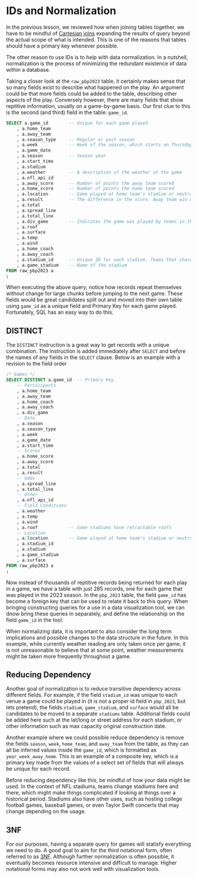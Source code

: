 # IDs and Normalization

In the previous lesson, we reviewed how when joining tables together, we have to be mindful of [Cartesian joins](https://github.com/tmolitor002/SQL-for-Data-Viz/blob/main/Week-3/03_01-JOINs.md#cartesian-joins) expanding the results of query beyond the actual scope of what is intended. This is one of the reasons that tables should have a primary key whenever possible.

The other reason to use IDs is to help with data normalization. In a nutshell, normalization is the process of minimizing the redundant existence of data within a database.

Taking a closer look at the `raw_pbp2023` table, it certainly makes sense that so many fields exist to describe what happened on the play. An argument could be that more fields could be added to the table, describing other aspects of the play. Conversely however, there are many fields that show reptitive information, usually on a game-by-game basis. Our first clue to this is the second (and third) field in the table: `game_id`.

```sql
SELECT a.game_id        -- Unique for each game played
    , a.home_team
    , a.away_team
    , a.season_type     -- Regular or post season
    , a.week            -- Week of the season, which starts on Thursday
    , a.game_date
    , a.season          -- Season year
    , a.start_time
    , a.stadium
    , a.weather         -- A description of the weather at the game
    , a.nfl_api_id
    , a.away_score      -- Number of points the away team scored
    , a.home_score      -- Number of points the home team scored
    , a.location        -- Game played at home team's stadium or neutral site
    , a.result          -- The difference in the score. Away team win will be a negative number
    , a.total
    , a.spread_line
    , a.total_line
    , a.div_game        -- Indicates the game was played by teams in the same division
    , a.roof
    , a.surface
    , a.temp
    , a.wind
    , a.home_coach
    , a.away_coach
    , a.stadium_id      -- Unique ID for each stadium. Teams that share a stadium will have the same stadium_id for home games
    , a.game_stadium    -- Name of the stadium
FROM raw_pbp2023 a
;
```

When executing the above query, notice how records repeat themselves without change for large chunks before jumping to the next game. These fields would be great candidates split out and moved into their own table using `game_id` as a unique field and Primary Key for each game played. Fortunately, SQL has an easy way to do this.

## DISTINCT

The `DISTINCT` instruction is a great way to get records with a unique combination. The instruction is added immediately after `SELECT` and before the names of any fields in the `SELECT` clause. Below is an example with a revision to the field order

```sql
/* Games */
SELECT DISTINCT a.game_id  -- Primary Key
    -- Participants
    , a.home_team
    , a.away_team
    , a.home_coach
    , a.away_coach
    , a.div_game
    -- Date
    , a.season
    , a.season_type
    , a.week
    , a.game_date
    , a.start_time
    -- Scores
    , a.home_score
    , a.away_score
    , a.total
    , a.result
    -- Odds
    , a.spread_line
    , a.total_line
    -- Other
    , a.nfl_api_id
    -- Field Conditions
    , a.weather
    , a.temp
    , a.wind
    , a.roof            -- Some stadiums have retractable roofs
    -- Location
    , a.location        -- Game played at home team's stadium or neutral site
    , a.stadium_id
    , a.stadium
    , a.game_stadium
    , a.surface
FROM raw_pbp2023 a
;
```

Now instead of thousands of reptitive records being returned for each play in a game, we have a table with just 285 records, one for each game that was played in the 2023 season. In the `pbp_2023` table, the field `game_id` has become a foreign key that can be used to relate it back to this query. When bringing constructing queries for a use in a data visualization tool, we can dnow bring these queries in separately, and define the relationship on the field `game_id` in the tool.

When normalizing data, it is important to also consider the long term implications and possible changes to the data structure in the future. In this example, while currently weather reading are only taken once per game, it is not unreasonable to believe that at some point, weather measurements might be taken more frequently throughout a game.

## Reducing Dependency

Another goal of normalization is to reduce transitive dependency across different fields. For example, if the field `stadium_id` was unique to each venue a game could be played in (it is not a proper id field in `pbp_2023`, but lets pretend), the fields `stadium`, `game_stadium`, and `surface` would all be candidates to be moved to a separate `stadiums` table. Additional fields could be added here such at the lat/long or street address for each stadium, or other information such as max capacity original construction date.

Another example where we could possible reduce dependency is remove the fields `season`, `week`, `home_team`, and `away_team` from the table, as they can all be inferred values inside the `game_id`, which is formatted as `year_week_away_home`. This is an example of a composite key, which is a primary key made from the values of a select set of fields that will always be unique for each record.

Before reducing dependency like this, be mindful of how your data might be used. In the context of NFL stadiums, teams change stadiums here and there, which might make things complicated if looking at things over a historical period. Stadiums also have other uses, such as hosting college football games, baseball games, or even Taylor Swift concerts that may change depending on the usage.

## 3NF

For our purposes, having a separate query for games will statisfy everything we need to do. A good goal to aim for the third notational form, often referred to as [3NF](https://en.wikipedia.org/wiki/Database_normalization#Satisfying_3NF). Although further normalization is often possible, it eventually becomes resource intensive and difficult to manage. Higher notational forms may also not work well with visualization tools.

